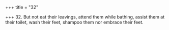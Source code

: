 +++
title = "32"

+++
32. But not eat their leavings, attend them while bathing, assist them at their toilet, wash their feet, shampoo them nor embrace their feet.
